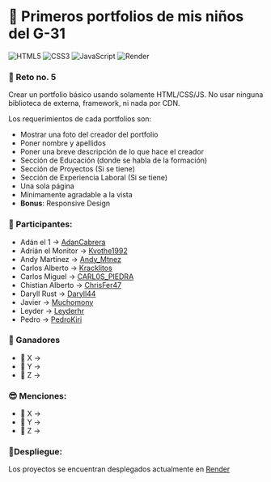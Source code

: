 # 🥹 Primeros portfolios de mis niños del G-31

![HTML5](https://img.shields.io/badge/html5-%23E34F26.svg?style=for-the-badge&logo=html5&logoColor=white)
![CSS3](https://img.shields.io/badge/css3-%231572B6.svg?style=for-the-badge&logo=css3&logoColor=white)
![JavaScript](https://img.shields.io/badge/javascript-%23323330.svg?style=for-the-badge&logo=javascript&logoColor=%23F7DF1E)
![Render](https://img.shields.io/badge/Render-46E3B7?style=for-the-badge&logo=render&logoColor=white)

### 🤠 Reto no. 5

Crear un portfolio básico usando solamente HTML/CSS/JS.
No usar ninguna biblioteca de externa, framework, ni nada por CDN.

Los requerimientos de cada portfolios son:
- Mostrar una foto del creador del portfolio
- Poner nombre y apellidos
- Poner una breve descripción de lo que hace el creador
- Sección de Educación (donde se habla de la formación)
- Sección de Proyectos (Si se tiene)
- Sección de Experiencia Laboral (Si se tiene)
- Una sola página
- Mínimamente agradable a la vista
- **Bonus**: Responsive Design

### 👻 Participantes:

- Adán el 1 -> [AdanCabrera](https://primeros-portfolios-g31.onrender.com/AdanCabrera)
- Adrián el Monitor -> [Kvothe1992](https://primeros-portfolios-g31.onrender.com/Kvothe1992)
- Andy Martínez -> [Andy_Mtnez](https://primeros-portfolios-g31.onrender.com/Andy_Mtnez)
- Carlos Alberto -> [Kracklitos](https://primeros-portfolios-g31.onrender.com/Kracklitos)
- Carlos Miguel -> [CARL0S_PIEDRA](https://primeros-portfolios-g31.onrender.com/CARL0S_PIEDRA)
- Chistian Alberto -> [ChrisFer47](https://primeros-portfolios-g31.onrender.com/ChrisFer47)
- Daryll Rust -> [Daryll44](https://primeros-portfolios-g31.onrender.com/Daryll44)
- Javier -> [Muchomony](https://primeros-portfolios-g31.onrender.com/Muchomony)
- Leyder -> [Leyderhr](https://primeros-portfolios-g31.onrender.com/Leyderhr)
- Pedro -> [PedroKiri](https://primeros-portfolios-g-31.onrender.com/PedroKiri)

### 🏅 Ganadores

- 🥇 X -> []()
- 🥈 Y -> []()
- 🥉 Z -> []()

### 😎 Menciones:

- 📍 X -> []()
- 📍 Y -> []()
- 📍 Z -> []()

### 🚀Despliegue:

Los proyectos se encuentran desplegados actualmente en [Render](https://primeros-portfolios-g31.onrender.com)